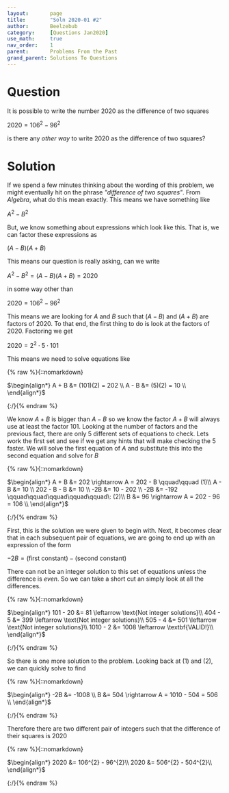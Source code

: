 ```yaml
---
layout:       page
title:        "Soln 2020-01 #2"
author:       Beelzebub
category:     [Questions Jan2020]
use_math:     true
nav_order:    1
parent:       Problems From the Past
grand_parent: Solutions To Questions
---
```


# Question

It is possible to write the number $2020$ as the difference of two squares

$2020 = 106^{2} - 96^{2}$

is there any *other way* to write $2020$ as the difference of two squares?

# Solution

If we spend a few minutes thinking about the wording of this problem, we might eventually hit on the phrase *"difference of two squares"*. From *Algebra*, what do this mean exactly. This means we have something like

$A^{2} - B^{2}$

But, we know something about expressions which look like this. That is, we can factor these expressions as

$(A - B)(A + B)$

This means our question is really asking, can we write

$A^{2} - B^{2} = (A - B)(A + B) = 2020$

in some way other than

$2020 = 106^{2} - 96^{2}$

This means we are looking for $A$ and $B$ such that $(A - B)$ and $(A + B)$ are factors of $2020$. To that end, the first thing to do is look at the factors of $2020$. Factoring we get

$2020 = 2^{2} \cdot 5 \cdot 101$

This means we need to solve equations like

{% raw %}{::nomarkdown}<div>
$\begin{align*}
A + B &= (101)(2) = 202 \\
A - B &= (5)(2) = 10 \\
\end{align*}$
</div>{:/}{% endraw %}

We know $A + B$ is bigger than $A - B$ so we know the factor $A + B$ will always use at least the factor $101$. Looking at the number of factors and the previous fact, there are only $5$ different sets of equations to check. Lets work the first set and see if we get any hints that will make checking the $5$ faster. We will solve the first equation of $A$ and substitute this into the second equation and solve for $B$

{% raw %}{::nomarkdown}<div>
$\begin{align*}
A + B &= 202 \rightarrow A = 202 - B \qquad\qquad (1)\\
A - B &= 10 \\
202 - B - B &= 10 \\
-2B &= 10 - 202 \\
-2B &= -192 \qquad\qquad\qquad\qquad\qquad\: (2)\\
B &= 96 \rightarrow A = 202 - 96 = 106 \\
\end{align*}$
</div>{:/}{% endraw %}

First, this is the solution we were given to begin with. Next, it becomes clear that in each subsequent pair of equations, we are going to end up with an expression of the form

$-2B = (\text{first constant}) - (\text{second constant})$

There can not be an integer solution to this set of equations unless the difference is *even*. So we can take a short cut an simply look at all the differences.

{% raw %}{::nomarkdown}<div>
$\begin{align*}
101 - 20 &= 81 \leftarrow \text{Not integer solutions}\\
404 - 5 &= 399 \leftarrow \text{Not integer solutions}\\
505 - 4 &= 501 \leftarrow \text{Not integer solutions}\\
1010 - 2 &= 1008 \leftarrow \textbf{VALID!}\\
\end{align*}$
</div>{:/}{% endraw %}

So there is one more solution to the problem. Looking back at $(1)$ and $(2)$, we can quickly solve to find

{% raw %}{::nomarkdown}<div>
$\begin{align*}
-2B &= -1008 \\
B &= 504 \rightarrow A = 1010 - 504 = 506 \\
\end{align*}$
</div>{:/}{% endraw %}

Therefore there are two different pair of integers such that the difference of their squares is $2020$


{% raw %}{::nomarkdown}<div>
$\begin{align*}
2020 &= 106^{2} - 96^{2}\\
2020 &= 506^{2} - 504^{2}\\
\end{align*}$
</div>{:/}{% endraw %}


